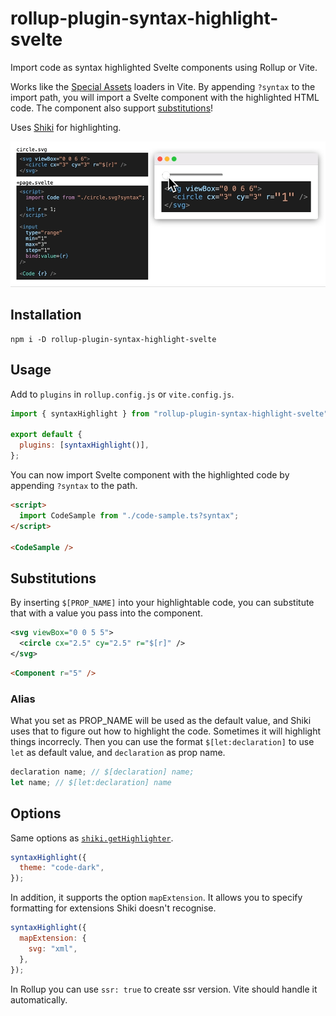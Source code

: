 # rollup-plugin-syntax-highlight-svelte

Import code as syntax highlighted Svelte components using Rollup or Vite.

Works like the [Special Assets](https://vitejs.dev/guide/features.html#static-assets) loaders in Vite. By appending `?syntax` to the import path, you will import a Svelte component with the highlighted HTML code. The component also support [substitutions](#substitutions)!

Uses [Shiki](https://github.com/shikijs/shiki) for highlighting.

![code demo](./assets/demo.gif)

## Installation

```
npm i -D rollup-plugin-syntax-highlight-svelte
```

## Usage

Add to `plugins` in `rollup.config.js` or `vite.config.js`.

```js
import { syntaxHighlight } from "rollup-plugin-syntax-highlight-svelte";

export default {
  plugins: [syntaxHighlight()],
};
```

You can now import Svelte component with the highlighted code by appending `?syntax` to the path.

```html
<script>
  import CodeSample from "./code-sample.ts?syntax";
</script>

<CodeSample />
```

## Substitutions

By inserting `$[PROP_NAME]` into your highlightable code, you can substitute that with a value you pass into the component.

```xml
<svg viewBox="0 0 5 5">
  <circle cx="2.5" cy="2.5" r="$[r]" />
</svg>
```

```html
<Component r="5" />
```

### Alias

What you set as PROP_NAME will be used as the default value, and Shiki uses that to figure out how to highlight the code. Sometimes it will highlight things incorrecly. Then you can use the format `$[let:declaration]` to use `let` as default value, and `declaration` as prop name.

```js
declaration name; // $[declaration] name;
let name; // $[let:declaration] name
```

## Options

Same options as [`shiki.getHighlighter`](https://shiki.matsu.io).

```js
syntaxHighlight({
  theme: "code-dark",
});
```

In addition, it supports the option `mapExtension`. It allows you to specify formatting for extensions Shiki doesn't recognise.

```js
syntaxHighlight({
  mapExtension: {
    svg: "xml",
  },
});
```

In Rollup you can use `ssr: true` to create ssr version. Vite should handle it automatically.
